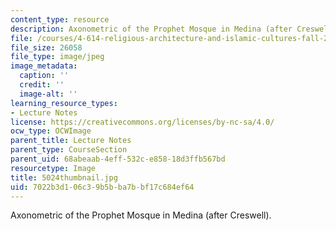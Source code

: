 ```yaml
---
content_type: resource
description: Axonometric of the Prophet Mosque in Medina (after Creswell).
file: /courses/4-614-religious-architecture-and-islamic-cultures-fall-2002/7022b3d106c39b5bba7bbf17c684ef64_5024thumbnail.jpg
file_size: 26058
file_type: image/jpeg
image_metadata:
  caption: ''
  credit: ''
  image-alt: ''
learning_resource_types:
- Lecture Notes
license: https://creativecommons.org/licenses/by-nc-sa/4.0/
ocw_type: OCWImage
parent_title: Lecture Notes
parent_type: CourseSection
parent_uid: 68abeaab-4eff-532c-e858-18d3ffb567bd
resourcetype: Image
title: 5024thumbnail.jpg
uid: 7022b3d1-06c3-9b5b-ba7b-bf17c684ef64
---
```

Axonometric of the Prophet Mosque in Medina (after Creswell).